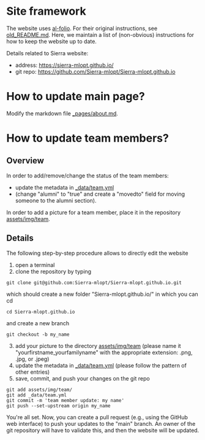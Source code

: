 # Site framework

The website uses [al-folio](https://alshedivat.github.io/al-folio/). For their original instructions, see [old_README.md](old_README.md). Here, we maintain a list of (non-obvious) instructions for how to keep the website up to date. 


Details related to Sierra website:
- address: https://sierra-mlopt.github.io/
- git repo: https://github.com/Sierra-mlopt/Sierra-mlopt.github.io

# How to update main page?

Modify the markdown file [_pages/about.md](_pages/about.md).


# How to update team members?

## Overview

In order to add/remove/change the status of the team members: 
- update the metadata in [_data/team.yml](_data/team.yml)
- (change "alumni" to "true" and create a "movedto" field for moving someone to the alumni section).

In order to add a picture for a team member, place it in the repository [assets/img/team](assets/img/team).

## Details

The following step-by-step procedure allows to directly edit the website
1) open a terminal
2) clone the repository by typing
```
git clone git@github.com:Sierra-mlopt/Sierra-mlopt.github.io.git
```
which should create a new folder "Sierra-mlopt.github.io/" in which you can cd
```
cd Sierra-mlopt.github.io
```
and create a new branch
```
git checkout -b my_name
```
3) add your picture to the directory [assets/img/team](assets/img/team) (please name it "yourfirstname_yourfamilyname" with the appropriate extension: .png, .jpg, or .jpeg)
4) update the metadata in [_data/team.yml](_data/team.yml) (please follow the pattern of other entries)
5) save, commit, and push your changes on the git repo
```
git add assets/img/team/
git add _data/team.yml
git commit -m 'team member update: my name'
git push --set-upstream origin my_name
```

You're all set. Now, you can create a pull request (e.g., using the GitHub web interface) to push your updates to the "main" branch.
An owner of the git repository will have to validate this, and then the website will be updated.
